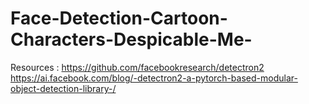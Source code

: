 # Face-Detection-Cartoon-Characters-Despicable-Me-
Resources :
https://github.com/facebookresearch/detectron2
https://ai.facebook.com/blog/-detectron2-a-pytorch-based-modular-object-detection-library-/
